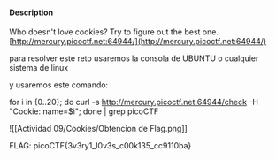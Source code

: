 
#### Description

Who doesn't love cookies? Try to figure out the best one. [http://mercury.picoctf.net:64944/](http://mercury.picoctf.net:64944/)



para resolver este reto usaremos la consola de UBUNTU o cualquier sistema de linux

y usaremos este comando:

for i in {0..20}; do curl -s http://mercury.picoctf.net:64944/check -H "Cookie: name=$i"; done |
grep picoCTF

![[Actividad 09/Cookies/Obtencion de Flag.png]]


FLAG:
picoCTF{3v3ry1_l0v3s_c00k135_cc9110ba}